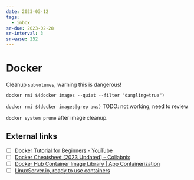 ```yaml
---
date: 2023-03-12
tags:
  - inbox
sr-due: 2023-02-28
sr-interval: 3
sr-ease: 252
---
```

# Docker

Cleanup `subvolumes`, warning this is dangerous!

`docker rmi $(docker images --quiet --filter "dangling=true")`

`docker rmi $(docker images|grep aws)` TODO: not working, need to review

`docker system prune` after image cleanup.

## External links

- [ ] [Docker Tutorial for Beginners - YouTube](https://www.youtube.com/watch?v=b0HMimUb4f0)
- [ ] [Docker Cheatsheet \[2023 Updated\] – Collabnix](https://collabnix.com/docker-cheatsheet/)
- [ ] [Docker Hub Container Image Library | App Containerization](https://hub.docker.com/)
- [ ] [LinuxServer.io, ready to use containers](https://docs.linuxserver.io/)
